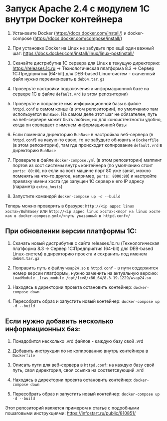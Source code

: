 # Запуск Apache 2.4 с модулем 1С внутри Docker контейнера

1. Установите Docker (https://docs.docker.com/install/) и docker-compose (https://docs.docker.com/compose/install/)

2. При установке Docker на Linux не забудьте про ещё один важный шаг: https://docs.docker.com/install/linux/linux-postinstall/

3. Скачайте дистрибутив 1С сервера для Linux в текущую директорию: https://releases.1c.ru -> Технологическая платформа 8.3 -> Cервер 1С:Предприятия (64-bit) для DEB-based Linux-систем - скаченный файл нужно переименовать в `deb64.tar.gz`

4. Проверьте настройки подключения к информационной базе на сервере 1С в файле `default.vrd` (в этом репозитории)

5. Проверьте и поправьте имя информационной базы в файле `httpd.conf` в самом конце (в этом репозитории), по умолчанию там используется `BuhBase`. На самом деле этот шаг не обязателен, путь на веб-сервере может быть любым, но для консистентности удобно, когда он совпадает с именем информационной базы

6. Если поменяли директорию `BuhBase` в настройках веб-сервера (в `httpd.conf`) на какую-то свою, то не забудьте обновить и `Dockerfile` (в этом репозитории), там где происходит копирование `default.vrd` в директорию `BuhBase`

7. Проверьте в файле `docker-compose.yml` (в этом репозитории) маппинг портов из хост системы внутрь контейнера (по умолчанию стоит `ports: 80:80`, но если на хост машине порт 80 уже занят, можно поменять на что-то другое, например, `ports: 8000:80`) и настройте привязку имени хоста где запущен 1С сервер к его IP адресу (параметр `extra_hosts`)

8. Запустите командой `docker-compose up -d --build`

Теперь можно проверить в бразуре: `http://<ip адрес linux хоста>/BuhBase/` или  `http://<ip адрес linux хоста>:<порт на linux хосте как в docker-compose.yml>/<путь указанный в httpd.conf>/`


## При обновлении версии платформы 1C:
1. Скачать новый дистрибутив с сайта releases.1c.ru (Технологическая платформа 8.3 -> Cервер 1С:Предприятия (64-bit) для DEB-based Linux-систем) в директорию проекта и сохранить под именем `deb64.tar.gz`

2. Поправить путь к файлу `wsap24.so` в `httpd.conf` - в пути содержится номер версии платформы, нужно заменить на актуальную версию: `LoadModule _1cws_module /opt/1cv8/x86_64/8.3.19.1229/wsap24.so`

3. Находясь в директории проекта остановить контейнер: `docker-compose down`

4. Пересобрать образ и запустить новый контейнер: `docker-compose up -d --build`

## Если нужно добавить несколько информационных баз:
1. Понадобится несколько .vrd файлов - каждую базу свой .vrd

2. Добавить инструкции по их копированию внутрь контейнера в `Dockerfile`

3. Описать пути для веб-сервера в `httpd.conf`: на каждую базу свой путь, своя директория, своя ссылка на соответсвующий .vrd

4. Находясь в директории проекта остановить контейнер: `docker-compose down`

5. Пересобрать образ и запустить новый контейнер: `docker-compose up -d --build`

Этот репозиторий является примером к статье с подробными пошаговыми инструкциями: https://infostart.ru/public/810851/
